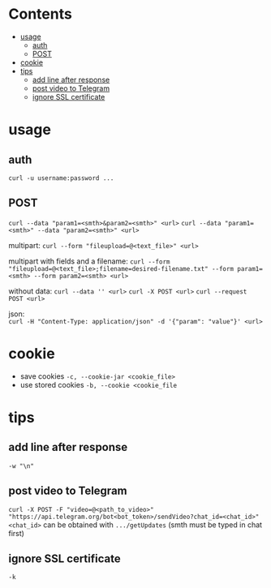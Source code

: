 # Contents

- [usage](#usage)
    - [auth](#auth)
    - [POST](#post)
- [cookie](#cookie)
- [tips](#tips)
    - [add line after response](#add-line-after-response)
    - [post video to Telegram](#post-video-to-telegram)
    - [ignore SSL certificate](#ignore-ssl-certificate)

# usage
## auth
`curl -u username:password ...`

## POST
`curl --data "param1=<smth>&param2=<smth>" <url>`
`curl --data "param1=<smth>" --data "param2=<smth>" <url>`

multipart:
`curl --form "fileupload=@<text_file>" <url>`

multipart with fields and a filename:
`curl --form "fileupload=@<text_file>;filename=desired-filename.txt" --form param1=<smth> --form param2=<smth> <url>`

without data:
`curl --data '' <url>`
`curl -X POST <url>`
`curl --request POST <url>`

json:  
`curl -H "Content-Type: application/json" -d '{"param": "value"}' <url>`

# cookie
* save cookies `-c, --cookie-jar <cookie_file>`
* use stored cookies `-b, --cookie <cookie_file`

# tips

## add line after response
`-w "\n"`

## post video to Telegram
`curl -X POST -F "video=@<path_to_video>" "https://api.telegram.org/bot<bot_token>/sendVideo?chat_id=<chat_id>"`  
`<chat_id>` can be obtained with `.../getUpdates` (smth must be typed in chat first)  

## ignore SSL certificate
`-k`
